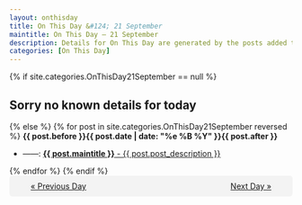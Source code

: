 ```yaml
---
layout: onthisday
title: On This Day &#124; 21 September
maintitle: On This Day — 21 September
description: Details for On This Day are generated by the posts added to the website so the content is subject to changes/updates over time.
categories: [On This Day]
---
```


{% if site.categories.OnThisDay21September == null %}
<h2>Sorry no known details for today</h2>
{% else %}
{% for post in site.categories.OnThisDay21September reversed %}
<strong>{{ post.before }}{{ post.date | date: "%e %B %Y" }}{{ post.after }}</strong>
<ul>
<li> ——: <a class="{{ post.class }}" href="{{ post.url }}"><strong>{{ post.maintitle }}</strong> - {{ post.post_description }}</a></li>
</ul>
{% endfor %}
{% endif %}
<br />
<div style="background-color: #f3f3f3; padding: 10px; border-radius: 5px; text-align: center; display: flex; justify-content: space-evenly;">
<a href="/onthisday/09/09-20">« Previous Day</a>
<span style="visibility:hidden;">[ Visit Leap Year February 29 ]</span>
<a href="/onthisday/09/09-22">Next Day »</a>
</div>
